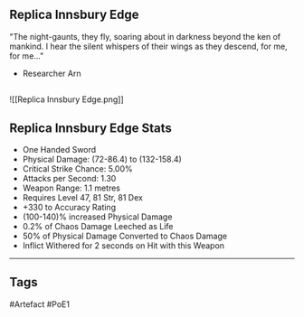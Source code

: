 ## Replica Innsbury Edge
"The night-gaunts, they fly, soaring about in darkness beyond the ken of mankind.
I hear the silent whispers of their wings as they descend, for me, for me..."
- Researcher Arn
##
![[Replica Innsbury Edge.png]]
## Replica Innsbury Edge Stats
- One Handed Sword
- Physical Damage: (72-86.4) to (132-158.4)
- Critical Strike Chance: 5.00%
- Attacks per Second: 1.30
- Weapon Range: 1.1 metres
- Requires Level 47, 81 Str, 81 Dex
- +330 to Accuracy Rating
- (100-140)% increased Physical Damage
- 0.2% of Chaos Damage Leeched as Life
- 50% of Physical Damage Converted to Chaos Damage
- Inflict Withered for 2 seconds on Hit with this Weapon


---
## Tags
#Artefact
#PoE1